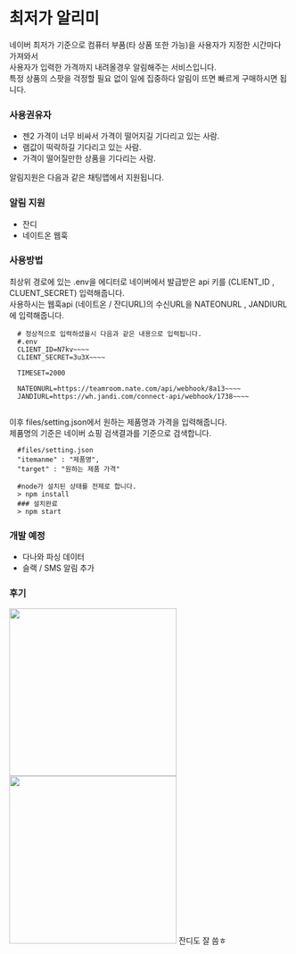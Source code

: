 

# 최저가 알리미

네이버 최저가 기준으로 컴퓨터 부품(타 상품 또한 가능)을 사용자가 지정한 시간마다 가져와서<br>
사용자가 입력한 가격까지 내려올경우 알림해주는 서비스입니다.<br>
특정 상품의 스팟을 걱정할 필요 없이 일에 집중하다 알림이 뜨면 빠르게 구매하시면 됩니다.

### 사용권유자
- 젠2 가격이 너무 비싸서 가격이 떨어지길 기다리고 있는 사람.
- 램값이 떡락하길 기다리고 있는 사람.
- 가격이 떨어질만한 상품을 기다리는 사람.

알림지원은 다음과 같은 채팅앱에서 지원됩니다. 
### 알림 지원
- 잔디
- 네이트온 웹훅

### 사용방법

최상위 경로에 있는 .env을 에디터로  네이버에서 발급받은 api 키를 (CLIENT_ID , CLUENT_SECRET) 입력해줍니다.<br>
사용하시는 웹훅api (네이트온 / 잔디URL)의 수신URL을 NATEONURL , JANDIURL에 입력해줍니다.

```
  # 정상적으로 입력하셨을시 다음과 같은 내용으로 입력됩니다.
  #.env
  CLIENT_ID=N7kv~~~~
  CLIENT_SECRET=3u3X~~~~
  
  TIMESET=2000
  
  NATEONURL=https://teamroom.nate.com/api/webhook/8a13~~~~
  JANDIURL=https://wh.jandi.com/connect-api/webhook/1738~~~~
  
```
이후 files/setting.json에서 원하는 제품명과 가격을 입력해줍니다.<br>
제품명의 기준은 네이버 쇼핑 검색결과를 기준으로 검색합니다.<br>
```
  #files/setting.json
  "itemanme" : "제품명",
  "target" : "원하는 제품 가격"
```

```
  #node가 설치된 상태를 전제로 합니다.
  > npm install
  ### 설치완료
  > npm start
 ```

### 개발 예정
- 다나와 파싱 데이터 
- 슬랙 / SMS 알림 추가

### 후기
<img src="https://user-images.githubusercontent.com/36251104/61592932-4779d180-ac14-11e9-95c7-a62f0d0fcc1e.jpg" width="300px"/>
<img src="https://user-images.githubusercontent.com/36251104/61592911-08e41700-ac14-11e9-8f76-b58c1da3abde.jpg" width="300px"/>
잔디도 잘 씀ㅎ
